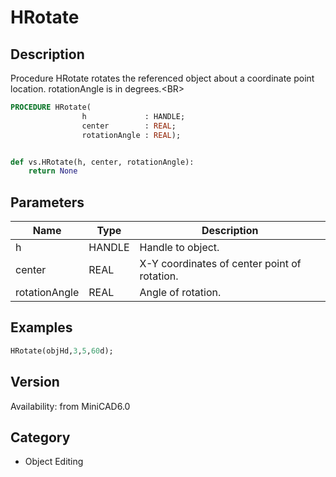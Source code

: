 # HRotate

## Description
Procedure HRotate rotates the referenced object about a coordinate point location. rotationAngle is in degrees.&lt;BR&gt;


```pascal
PROCEDURE HRotate(
				h             : HANDLE;
				center        : REAL;
				rotationAngle : REAL);
```

```python

def vs.HRotate(h, center, rotationAngle):
    return None
```

## Parameters
|Name|Type|Description|
|---|---|---|
|h|HANDLE|Handle to object.|
|center|REAL|X-Y coordinates of center point of rotation.|
|rotationAngle|REAL|Angle of rotation.|

## Examples
```pascal
HRotate(objHd,3,5,60d);


```

## Version
Availability: from MiniCAD6.0
## Category
* Object Editing

